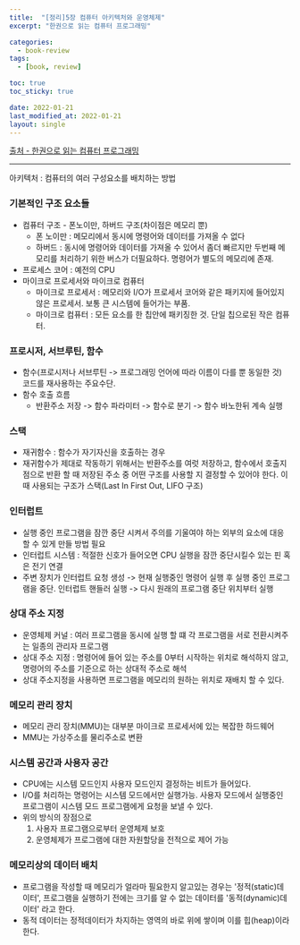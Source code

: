 ```yaml
---
title:  "[정리]5장 컴퓨터 아키텍처와 운영체제"
excerpt: "한권으로 읽는 컴퓨터 프로그래밍"

categories:
  - book-review
tags:
  - [book, review]

toc: true
toc_sticky: true

date: 2022-01-21
last_modified_at: 2022-01-21
layout: single
---
```


[출처 - 한권으로 읽는 컴퓨터 프로그래밍](https://www.aladin.co.kr/shop/wproduct.aspx?ItemId=268444562)

---------------------------------------

아키텍처 : 컴퓨터의 여러 구성요소를 배치하는 방법

### 기본적인 구조 요소들
* 컴퓨터 구조 - 폰노이만, 하버드 구조(차이점은 메모리 뿐)
    * 폰 노이만 : 메모리에서 동시에 명령어와 데이터를 가져올 수 없다
    * 하버드 : 동시에 명령어와 데이터를 가져올 수 있어서 좀더 빠르지만 두번째 메모리를 처리하기 위한 버스가 더필요하다. 명령어가 별도의 메모리에 존재.
* 프로세스 코어 : 예전의 CPU
* 마이크로 프로세서와 마이크로 컴퓨터
    * 마이크로 프로세서 : 메모리와 I/O가 프로세서 코어와 같은 패키지에 들어있지 않은 프로세서. 보통 큰 시스템에 들어가는 부품.
    * 마이크로 컴퓨터 : 모든 요소를 한 칩안에 패키징한 것. 단일 칩으로된 작은 컴퓨터.

### 프로시저, 서브루틴, 함수
* 함수(프로시저나 서브루틴 -> 프로그래밍 언어에 따라 이름이 다를 뿐 동일한 것) 코드를 재사용하는 주요수단.
* 함수 호출 흐름
    * 반환주소 저장 -> 함수 파라미터 -> 함수로 분기 -> 함수 바노한뒤 계속 실행

### 스택
* 재귀함수 : 함수가 자기자신을 호출하는 경우
* 재귀함수가 제대로 작동하기 위해서는 반환주소를 여럿 저장하고, 함수에서 호출지점으로 반환 할 때 저장된 주소 중 어떤 구조를 사용할 지 결정할 수 있어야 한다. 이 때 사용되는 구조가 스택(Last In First Out, LIFO 구조)

### 인터럽트
* 실행 중인 프로그램을 잠깐 중단 시켜서 주의를 기울여야 하는 외부의 요소에 대응할 수 있게 만들 방법 필요 
* 인터럽트 시스템 : 적절한 신호가 들어오면 CPU 실행을 잠깐 중단시킬수 있는 핀 혹은 전기 연결
* 주변 장치가 인터럽트 요청 생성 -> 현재 실행중인 명령어 실행 후 실행 중인 프로그램을 중단. 인터럽트 핸들러 실행 -> 다시 원래의 프로그램 중단 위치부터 실행

### 상대 주소 지정
* 운영체제 커널 : 여러 프로그램을 동시에 실행 할 떄 각 프로그램을 서로 전환시켜주는 일종의 관리자 프로그램
* 상대 주소 지정 : 명령어에 들어 있는 주소를 0부터 시작하는 위치로 해석하지 않고, 명령어의 주소를 기준으로 하는 상대적 주소로 해석
* 상대 주소지정을 사용하면 프로그램을 메모리의 원하는 위치로 재배치 할 수 있다.

### 메모리 관리 장치
* 메모리 관리 장치(MMU)는 대부분 마이크로 프로세서에 있는 복잡한 하드웨어
* MMU는 가상주소를 물리주소로 변환

### 시스템 공간과 사용자 공간
* CPU에는 시스템 모드인지 사용자 모드인지 결정하는 비트가 들어있다.
* I/O를 처리하는 명령어는 시스템 모드에서만 실행가능. 사용자 모드에서 실행중인 프로그램이 시스템 모드 프로그램에게 요청을 보낼 수 있다.
* 위의 방식의 장점으로 
    1. 사용자 프로그램으로부터 운영체제 보호
    2. 운영체제가 프로그램에 대한 자원할당을 전적으로 제어 가능

### 메모리상의 데이터 배치
* 프로그램을 작성할 때 메모리가 얼라마 필요한지 알고있는 경우는 '정적(static)데이터', 프로그램을 실행하기 전에는 크기를 알 수 없는 데이터를 '동적(dynamic)데이터' 라고 한다.
* 동적 데이터는 정적데이터가 차지하는 영역의 바로 위에 쌓이며 이를 힙(heap)이라 한다.

